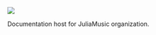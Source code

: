 [![](https://img.shields.io/badge/docs-latest-blue.svg)](https://JuliaMusic.github.io/JuliaMusic_documentation.jl/dev)


Documentation host for JuliaMusic organization.

